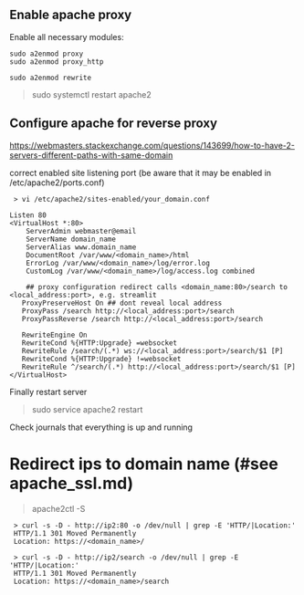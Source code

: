 ## Enable apache proxy
[](https://serverfault.com/questions/715905/why-am-i-getting-an-invalid-command-proxypass-error-when-i-start-my-apache-2)
Enable all necessary modules:
```
sudo a2enmod proxy
sudo a2enmod proxy_http
```

[](https://stackoverflow.com/questions/10144634/htaccess-invalid-command-rewriteengine-perhaps-misspelled-or-defined-by-a-m)


```
sudo a2enmod rewrite
```

> sudo systemctl restart apache2

## Configure apache for reverse proxy
[](https://medium.com/@tharos70/streamlit-and-apache-a-guide-to-reverse-proxy-configuration-78af7a3c4467)

[](https://discuss.streamlit.io/t/configuring-apache-2-4-for-proxy/1866/6)

[](https://serverfault.com/questions/1024091/two-apache-servers-on-same-machine-with-same-port)

https://webmasters.stackexchange.com/questions/143699/how-to-have-2-servers-different-paths-with-same-domain

[](https://stackoverflow.com/questions/3940909/configure-apache-to-listen-on-port-other-than-80)

correct enabled site listening port (be aware that it may be enabled in /etc/apache2/ports.conf)
```
 > vi /etc/apache2/sites-enabled/your_domain.conf

Listen 80
<VirtualHost *:80>
    ServerAdmin webmaster@email
    ServerName domain_name
    ServerAlias www.domain_name
    DocumentRoot /var/www/<domain_name>/html
    ErrorLog /var/www/<domain_name>/log/error.log
    CustomLog /var/www/<domain_name>/log/access.log combined
        
    ## proxy configuration redirect calls <domain_name:80>/search to <local_address:port>, e.g. streamlit
   ProxyPreserveHost On ## dont reveal local address
   ProxyPass /search http://<local_address:port>/search
   ProxyPassReverse /search http://<local_address:port>/search

   RewriteEngine On
   RewriteCond %{HTTP:Upgrade} =websocket
   RewriteRule /search/(.*) ws://<local_address:port>/search/$1 [P]
   RewriteCond %{HTTP:Upgrade} !=websocket
   RewriteRule ^/search/(.*) http://<local_address:port>/search/$1 [P]
</VirtualHost>

```

Finally restart server

> sudo service apache2 restart

Check journals that everything is up and running

# Redirect ips to domain name (#see apache_ssl.md)

> apache2ctl -S

```
 > curl -s -D - http://ip2:80 -o /dev/null | grep -E 'HTTP/|Location:'
 HTTP/1.1 301 Moved Permanently
 Location: https://<domain_name>/

 > curl -s -D - http://ip2/search -o /dev/null | grep -E 'HTTP/|Location:'
 HTTP/1.1 301 Moved Permanently
 Location: https://<domain_name>/search

```